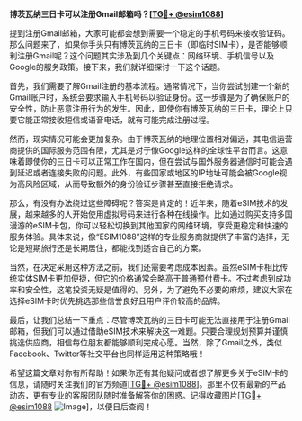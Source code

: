 **博茨瓦纳三日卡可以注册Gmail邮箱吗？[[TG💪+ @esim1088](https://t.me/s/esim1088)]**

提到注册Gmail邮箱，大家可能都会想到需要一个稳定的手机号码来接收验证码。那么问题来了，如果你手头只有博茨瓦纳的三日卡（即临时SIM卡），是否能够顺利注册Gmail呢？这个问题其实涉及到几个关键点：网络环境、手机信号以及Google的服务政策。接下来，我们就详细探讨一下这个话题。

首先，我们需要了解Gmail注册的基本流程。通常情况下，当你尝试创建一个新的Gmail账户时，系统会要求输入手机号码以验证身份。这一步骤是为了确保账户的安全性，防止恶意注册行为的发生。因此，即使你有博茨瓦纳的三日卡，理论上只要它能正常接收短信或语音电话，就有可能完成注册过程。

然而，现实情况可能会更加复杂。由于博茨瓦纳的地理位置相对偏远，其电信运营商提供的国际服务范围有限，尤其是对于像Google这样的全球性平台而言。这意味着即使你的三日卡可以正常工作在国内，但在尝试与国外服务器通信时可能会遇到延迟或者连接失败的问题。此外，有些国家或地区的IP地址可能会被Google视为高风险区域，从而导致额外的身份验证步骤甚至直接拒绝请求。

那么，有没有办法绕过这些障碍呢？答案是肯定的！近年来，随着eSIM技术的发展，越来越多的人开始使用虚拟号码来进行各种在线操作。比如通过购买支持多国漫游的eSIM卡包，你可以轻松切换到其他国家的网络环境，享受更稳定和快速的服务体验。具体来说，像“ESIM1088”这样的专业服务商就提供了丰富的选择，无论是短期旅行还是长期居住，都能找到适合自己的方案。

当然，在决定采用这种方法之前，我们还需要考虑成本因素。虽然eSIM卡相比传统实体SIM卡更加便捷，但它的价格通常会略高于普通预付费卡。不过考虑到成功率和安全性，这笔投资无疑是值得的。另外，为了避免不必要的麻烦，建议大家在选择eSIM卡时优先挑选那些信誉良好且用户评价较高的品牌。

最后，让我们总结一下重点：尽管博茨瓦纳的三日卡可能无法直接用于注册Gmail邮箱，但我们可以通过借助eSIM技术来解决这一难题。只要合理规划预算并谨慎挑选供应商，相信每位朋友都能够顺利完成心愿。当然，除了Gmail之外，类似Facebook、Twitter等社交平台也同样适用这种策略哦！

希望这篇文章对你有所帮助！如果你还有其他疑问或者想了解更多关于eSIM卡的信息，请随时关注我们的官方频道[[TG💪+ @esim1088](https://t.me/s/esim1088)]。那里不仅有最新的产品动态，更有专业的客服团队随时准备解答你的困惑。记得收藏图片[[TG💪+ @esim1088](https://t.me/s/esim1088) ![Image](https://i.postimg.cc/4NQfJmqS/Snipaste-2025-05-13-00-14-12.png)]，以便日后查阅！